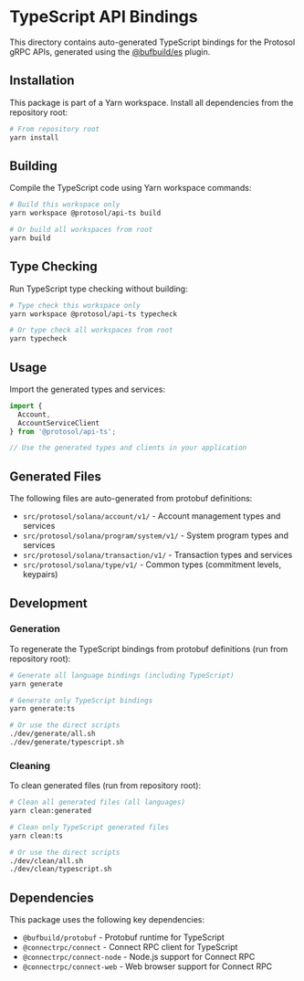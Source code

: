 # TypeScript API Bindings

This directory contains auto-generated TypeScript bindings for the Protosol gRPC APIs, generated using the [@bufbuild/es](https://buf.build/bufbuild/es) plugin.

## Installation

This package is part of a Yarn workspace. Install all dependencies from the repository root:

```bash
# From repository root
yarn install
```

## Building

Compile the TypeScript code using Yarn workspace commands:

```bash
# Build this workspace only
yarn workspace @protosol/api-ts build

# Or build all workspaces from root
yarn build
```

## Type Checking

Run TypeScript type checking without building:

```bash
# Type check this workspace only  
yarn workspace @protosol/api-ts typecheck

# Or type check all workspaces from root
yarn typecheck
```

## Usage

Import the generated types and services:

```typescript
import { 
  Account, 
  AccountServiceClient 
} from '@protosol/api-ts';

// Use the generated types and clients in your application
```

## Generated Files

The following files are auto-generated from protobuf definitions:
- `src/protosol/solana/account/v1/` - Account management types and services
- `src/protosol/solana/program/system/v1/` - System program types and services  
- `src/protosol/solana/transaction/v1/` - Transaction types and services
- `src/protosol/solana/type/v1/` - Common types (commitment levels, keypairs)

## Development

### Generation

To regenerate the TypeScript bindings from protobuf definitions (run from repository root):

```bash
# Generate all language bindings (including TypeScript)
yarn generate

# Generate only TypeScript bindings  
yarn generate:ts

# Or use the direct scripts
./dev/generate/all.sh
./dev/generate/typescript.sh
```

### Cleaning

To clean generated files (run from repository root):

```bash
# Clean all generated files (all languages)
yarn clean:generated

# Clean only TypeScript generated files
yarn clean:ts

# Or use the direct scripts
./dev/clean/all.sh
./dev/clean/typescript.sh
```

## Dependencies

This package uses the following key dependencies:
- `@bufbuild/protobuf` - Protobuf runtime for TypeScript
- `@connectrpc/connect` - Connect RPC client for TypeScript
- `@connectrpc/connect-node` - Node.js support for Connect RPC
- `@connectrpc/connect-web` - Web browser support for Connect RPC